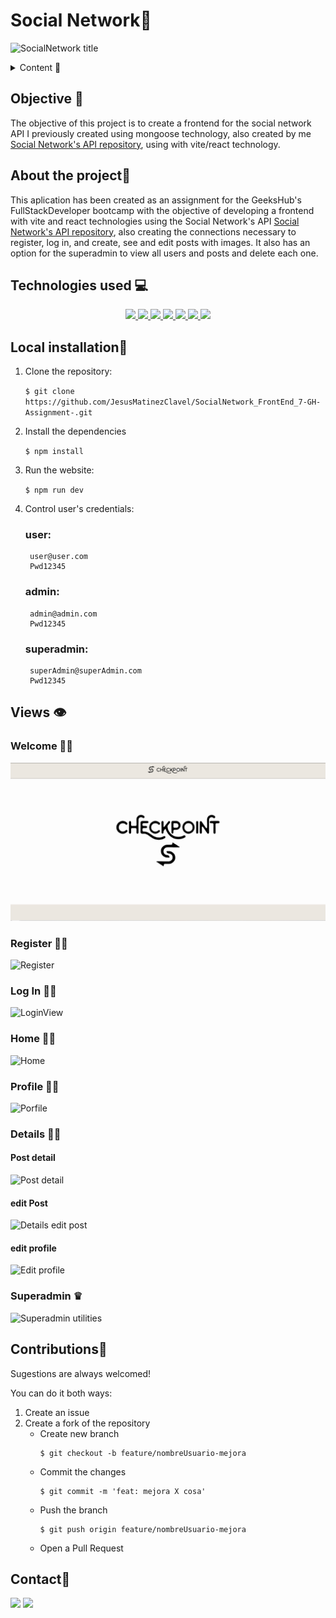# Social Network📢

![SocialNetwork title](img/readme/titlebigger.png)

<details>
  <summary>Content 📝</summary>
  <ol>
    <li><a href="#objective">Objective</a></li>
    <li><a href="#about-the-project">About the project</a></li>
    <li><a href="#Local-installation">Installation</a></li>
    <li><a href="#stack">Technologies used</a></li>
    <li><a href="#Views">Views</a></li>
    <li><a href="#contributions">contributions</a></li>
    <li><a href="#contact">Contact</a></li>
  </ol>
</details>

## Objective 🎯
The objective of this project is to create a frontend for the social network API I previously created using mongoose technology, also created by me [Social Network's API repository](https://github.com/JesusMatinezClavel/SocialNetwork-API_5-GH-Assignment.git), using with vite/react technology.

## About the project📑
This aplication has been created as an assignment for the GeeksHub's FullStackDeveloper bootcamp with the objective of developing a frontend with vite and react technologies using the Social Network's API [Social Network's API repository](https://github.com/JesusMatinezClavel/SocialNetwork-API_5-GH-Assignment.git), also creating the connections necessary to register, log in, and create, see and edit posts with images. It also has an option for the superadmin to view all users and posts and delete each one.

## Technologies used 💻
<div align="center">

<a href="https://reactjs.org/">
    <img src= "https://img.shields.io/badge/React-grey?style=for-the-badge&logo=react&logoColor=91DAFB"/>
</a>
<a href="https://nextjs.org/">
    <img src= "https://img.shields.io/badge/node.js-026E00?style=for-the-badge&logo=node.js&logoColor=white"/>
</a>
<a href="https://www.mongodb.com/es">
    <img src= "https://img.shields.io/badge/MongoDB-%234ea94b.svg?style=for-the-badge&logo=mongodb&logoColor=white"/>
</a>
<a href="https://developer.mozilla.org/es/docs/Web/JavaScript">
    <img src= "https://img.shields.io/badge/javascript-orange?style=for-the-badge&logo=javascript    "/>
</a>
<a href="https://www.npmjs.com/package/cors">
    <img src= "https://img.shields.io/badge/Cors-purple?style=for-the-badge
    "/>
</a>
<a href="https://git-scm.com/">
    <img src= "https://img.shields.io/badge/git-F54D27?style=for-the-badge&logo=git&logoColor=white"/>
</a>
<a href="https://www.github.com/">
    <img src= "https://img.shields.io/badge/github-22809F?style=for-the-badge&logo=github&logoColor=white"/>
</a>
 </div>

## Local installation🔨
1. Clone the repository:

    `$ git clone https://github.com/JesusMatinezClavel/SocialNetwork_FrontEnd_7-GH-Assignment-.git`

2. Install the dependencies

    ` $ npm install `

3. Run the website:

   ` $ npm run dev `

4. Control user's credentials:

    ### user:
        user@user.com
        Pwd12345
    ### admin:
        admin@admin.com
        Pwd12345
    ### superadmin:
        superAdmin@superAdmin.com
        Pwd12345


## Views 👁
### Welcome 🖐🏼

![Welcome](img/readme/image.png)

### Register ✍🏼

![Register](.img/readme/image-1.png)

### Log In 👍🏼

![LoginView](.img/readme/image-2.png)


### Home 🙏🏼

![Home](.img/readme/image-3.png)

### Profile 💪🏼

![Porfile](.img/readme/image-5.png)

### Details 💪🏼

#### Post detail
![Post detail](img/image-7.png)
#### edit Post
![Details edit post](.img/readme/image-6.png)
#### edit profile
![Edit profile](.img/readme/image-8.png)

### Superadmin ♛

![Superadmin utilities](.img/readme/image-9.png)




## Contributions🤘
Sugestions are always welcomed!

You can do it both ways:

1. Create an issue
2. Create a fork of the repository
    - Create new branch
        ```
        $ git checkout -b feature/nombreUsuario-mejora
        ```
    - Commit the changes
        ```
        $ git commit -m 'feat: mejora X cosa'
        ```
    - Push the branch
        ```
        $ git push origin feature/nombreUsuario-mejora
        ```
    - Open a Pull Request

## Contact📧
<a href = "mailto:jmcvalles@gmail.com"><img src="https://img.shields.io/badge/Gmail-C6362C?style=for-the-badge&logo=gmail&logoColor=white" target="_blank"></a>
<a href="https://www.linkedin.com/in/jes%C3%BAs-mart%C3%ADnez-clavel-vall%C3%A9s-913294108?lipi=urn%3Ali%3Apage%3Ad_flagship3_profile_view_base_contact_details%3BtQmk%2FVrTShiKcofYcK6uYg%3D%3D" target="_blank"><img src="https://img.shields.io/badge/-LinkedIn-%230077B5?style=for-the-badge&logo=linkedin&logoColor=white" target="_blank"></a> 
</p>

